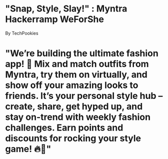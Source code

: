 #  "Snap, Style, Slay!" : Myntra Hackerramp WeForShe 
By TechPookies

# "We’re building the ultimate fashion app! 🎉 Mix and match outfits from Myntra, try them on virtually, and show off your amazing looks to friends. It’s your personal style hub – create, share, get hyped up, and stay on-trend with weekly fashion challenges. Earn points and discounts for rocking your style game! 🔥👗"
















